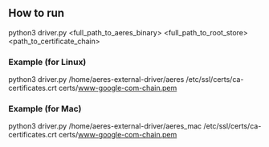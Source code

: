 ## How to run

python3 driver.py <full_path_to_aeres_binary> <full_path_to_root_store> <path_to_certificate_chain>

### Example (for Linux)

python3 driver.py /home/aeres-external-driver/aeres /etc/ssl/certs/ca-certificates.crt certs/www-google-com-chain.pem

### Example (for Mac)

python3 driver.py /home/aeres-external-driver/aeres_mac /etc/ssl/certs/ca-certificates.crt
certs/www-google-com-chain.pem